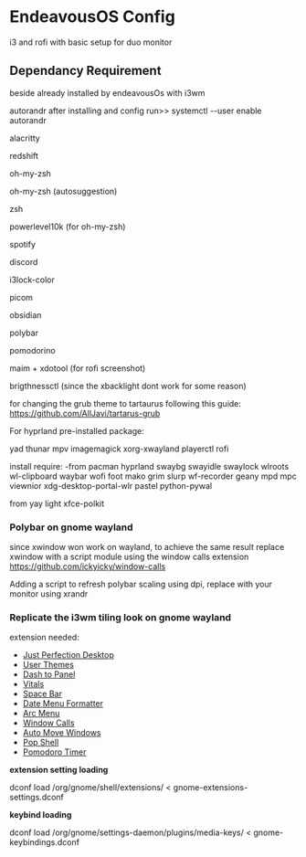 # EndeavousOS Config
i3 and rofi with basic setup for duo monitor

## Dependancy Requirement 
beside already installed by endeavousOs with i3wm

autorandr
after installing and config run>> systemctl --user enable autorandr

alacritty

redshift

oh-my-zsh

oh-my-zsh (autosuggestion)

zsh

powerlevel10k (for oh-my-zsh)

spotify

discord

i3lock-color

picom

obsidian

polybar

pomodorino

maim + xdotool (for rofi screenshot)

brigthnessctl (since the xbacklight dont work for some reason)

for changing the grub theme to tartaurus following this guide:
https://github.com/AllJavi/tartarus-grub


For hyprland
pre-installed package:

yad
thunar
mpv
imagemagick
xorg-xwayland
playerctl
rofi

install require:
-from pacman
hyprland
swaybg
swayidle
swaylock
wlroots
wl-clipboard
waybar
wofi
foot
mako
grim
slurp
wf-recorder
geany
mpd
mpc
viewnior
xdg-desktop-portal-wlr
pastel
python-pywal

from yay
light
xfce-polkit

### Polybar on gnome wayland
since xwindow won work on wayland, to achieve the same result replace xwindow with a script module using the window calls extension
https://github.com/ickyicky/window-calls

Adding a script to refresh polybar scaling using dpi, replace with your monitor using xrandr
### Replicate the i3wm tiling look on gnome wayland
extension needed:

- [Just Perfection Desktop](https://extensions.gnome.org/extension/3843/just-perfection/)
- [User Themes](https://extensions.gnome.org/extension/19/user-themes/)
- [Dash to Panel](https://extensions.gnome.org/extension/1160/dash-to-panel/)
- [Vitals](https://extensions.gnome.org/extension/1460/vitals/)
- [Space Bar](https://extensions.gnome.org/extension/5338/space-bar/)
- [Date Menu Formatter](https://extensions.gnome.org/extension/4655/date-menu-formatter/)
- [Arc Menu]([https://extensions.gnome.org/extension/1228/arcmenu/](https://extensions.gnome.org/extension/3628/arcmenu/))
- [Window Calls](https://extensions.gnome.org/extension/4724/window-calls/)
- [Auto Move Windows](https://extensions.gnome.org/extension/16/auto-move-windows/)
- [Pop Shell](https://github.com/pop-os/shell)
- [Pomodoro Timer](https://extensions.gnome.org/extension/53/pomodoro/)

**extension setting loading**

dconf load /org/gnome/shell/extensions/ < gnome-extensions-settings.dconf

**keybind loading**

dconf load /org/gnome/settings-daemon/plugins/media-keys/ < gnome-keybindings.dconf
